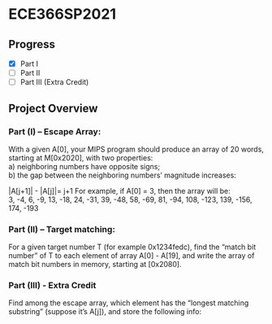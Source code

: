 # ECE366SP2021
## Progress
- [x] Part I
- [ ] Part II
- [ ] Part III (Extra Credit)
## Project Overview
### Part (I) – Escape Array:
With a given A[0], your MIPS program should produce an array of 20 words, starting at M[0x2020], with two properties: <br />
a) neighboring numbers have opposite signs; <br />
b) the gap between the neighboring numbers’ magnitude increases: <br />

|A[j+1]| - |A[j]|= j+1
For example, if A[0] = 3, then the array will be: <br />
3, -4, 6, -9, 13, -18, 24, -31, 39, -48, 58, -69, 81, -94, 108, -123,
139, -156, 174, -193
### Part (II) – Target matching:
For a given target number T (for example 0x1234fedc), find the “match bit number” of T to
each element of array A[0] - A[19], and write the array of match bit numbers in memory,
starting at [0x2080].

### Part (III) - Extra Credit
Find among the escape array, which element has the “longest matching substring”
(suppose it’s A[j]), and store the following info:
